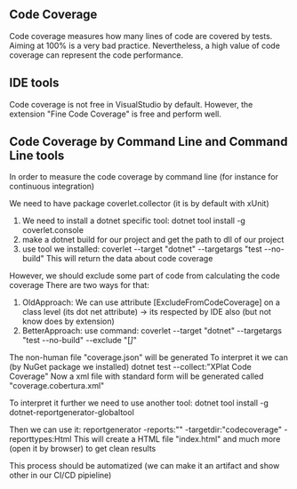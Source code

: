 ﻿## Code Coverage 

Code coverage measures how many lines of code are covered by tests. 
Aiming at 100% is a very bad practice. 
Nevertheless, a high value of code coverage can represent the code performance.

## IDE tools

Code coverage is not free in VisualStudio by default.
However, the extension "Fine Code Coverage" is free and perform well.

## Code Coverage by Command Line and Command Line tools

In order to measure the code coverage by command line (for instance for continuous integration)

We need to have package coverlet.collector (it is by default with xUnit)
1. We need to install a dotnet specific tool:
dotnet tool install -g coverlet.console
2. make a dotnet build for our project and get the path to dll of our project
3. use tool we installed:
coverlet <path to dll> --target "dotnet" --targetargs "test --no-build"
This will return the data about code coverage

However, we should exclude some part of code from calculating the code coverage
There are two ways for that:
1. OldApproach: We can use attribute [ExcludeFromCodeCoverage] on a class level (its dot net attribute) -> its respected by IDE also (but not know does by extension)
2. BetterApproach: use command:
coverlet <path to dll> --target "dotnet" --targetargs "test --no-build" --exclude "[*]<namespaceToBeExcluded>*"

The non-human file "coverage.json" will be generated
To interpret it we can (by NuGet package we installed)
dotnet test --collect:"XPlat Code Coverage"
Now a xml file with standard form will be generated called "coverage.cobertura.xml"

To interpret it further we need to use another tool:
dotnet tool install -g dotnet-reportgenerator-globaltool

Then we can use it:
reportgenerator -reports:"<path to this xml file>" -targetdir:"codecoverage" -reporttypes:Html
This will create a HTML file "index.html" and much more (open it by browser) to get clean results

This process should be automatized (we can make it an artifact and show other in our CI/CD pipieline)
